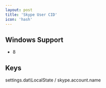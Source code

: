 ```yaml
---
layout: post
title: 'Skype User CID'
icon: 'hash'
---
```


## Windows Support

- 8



## Keys

settings.dat\LocalState / skype.account.name

